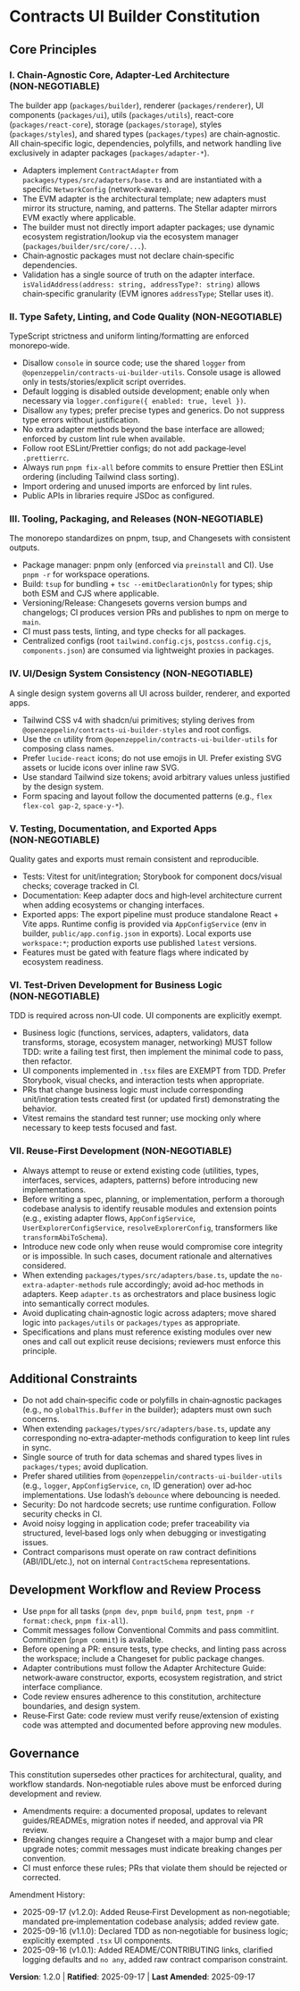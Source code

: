 # Contracts UI Builder Constitution

## Core Principles

### I. Chain‑Agnostic Core, Adapter‑Led Architecture (NON‑NEGOTIABLE)

The builder app (`packages/builder`), renderer (`packages/renderer`), UI components (`packages/ui`), utils (`packages/utils`), react-core (`packages/react-core`), storage (`packages/storage`), styles (`packages/styles`), and shared types (`packages/types`) are chain‑agnostic. All chain‑specific logic, dependencies, polyfills, and network handling live exclusively in adapter packages (`packages/adapter-*`).

- Adapters implement `ContractAdapter` from `packages/types/src/adapters/base.ts` and are instantiated with a specific `NetworkConfig` (network‑aware).
- The EVM adapter is the architectural template; new adapters must mirror its structure, naming, and patterns. The Stellar adapter mirrors EVM exactly where applicable.
- The builder must not directly import adapter packages; use dynamic ecosystem registration/lookup via the ecosystem manager (`packages/builder/src/core/...`).
- Chain‑agnostic packages must not declare chain‑specific dependencies.
- Validation has a single source of truth on the adapter interface. `isValidAddress(address: string, addressType?: string)` allows chain‑specific granularity (EVM ignores `addressType`; Stellar uses it).

### II. Type Safety, Linting, and Code Quality (NON‑NEGOTIABLE)

TypeScript strictness and uniform linting/formatting are enforced monorepo‑wide.

- Disallow `console` in source code; use the shared `logger` from `@openzeppelin/contracts-ui-builder-utils`. Console usage is allowed only in tests/stories/explicit script overrides.
- Default logging is disabled outside development; enable only when necessary via `logger.configure({ enabled: true, level })`.
- Disallow `any` types; prefer precise types and generics. Do not suppress type errors without justification.
- No extra adapter methods beyond the base interface are allowed; enforced by custom lint rule when available.
- Follow root ESLint/Prettier configs; do not add package‑level `.prettierrc`.
- Always run `pnpm fix-all` before commits to ensure Prettier then ESLint ordering (including Tailwind class sorting).
- Import ordering and unused imports are enforced by lint rules.
- Public APIs in libraries require JSDoc as configured.

### III. Tooling, Packaging, and Releases (NON‑NEGOTIABLE)

The monorepo standardizes on pnpm, tsup, and Changesets with consistent outputs.

- Package manager: pnpm only (enforced via `preinstall` and CI). Use `pnpm -r` for workspace operations.
- Build: `tsup` for bundling + `tsc --emitDeclarationOnly` for types; ship both ESM and CJS where applicable.
- Versioning/Release: Changesets governs version bumps and changelogs; CI produces version PRs and publishes to npm on merge to `main`.
- CI must pass tests, linting, and type checks for all packages.
- Centralized configs (root `tailwind.config.cjs`, `postcss.config.cjs`, `components.json`) are consumed via lightweight proxies in packages.

### IV. UI/Design System Consistency (NON‑NEGOTIABLE)

A single design system governs all UI across builder, renderer, and exported apps.

- Tailwind CSS v4 with shadcn/ui primitives; styling derives from `@openzeppelin/contracts-ui-builder-styles` and root configs.
- Use the `cn` utility from `@openzeppelin/contracts-ui-builder-utils` for composing class names.
- Prefer `lucide-react` icons; do not use emojis in UI. Prefer existing SVG assets or lucide icons over inline raw SVG.
- Use standard Tailwind size tokens; avoid arbitrary values unless justified by the design system.
- Form spacing and layout follow the documented patterns (e.g., `flex flex-col gap-2`, `space-y-*`).

### V. Testing, Documentation, and Exported Apps (NON‑NEGOTIABLE)

Quality gates and exports must remain consistent and reproducible.

- Tests: Vitest for unit/integration; Storybook for component docs/visual checks; coverage tracked in CI.
- Documentation: Keep adapter docs and high‑level architecture current when adding ecosystems or changing interfaces.
- Exported apps: The export pipeline must produce standalone React + Vite apps. Runtime config is provided via `AppConfigService` (env in builder, `public/app.config.json` in exports). Local exports use `workspace:*`; production exports use published `latest` versions.
- Features must be gated with feature flags where indicated by ecosystem readiness.

### VI. Test‑Driven Development for Business Logic (NON‑NEGOTIABLE)

TDD is required across non‑UI code. UI components are explicitly exempt.

- Business logic (functions, services, adapters, validators, data transforms, storage, ecosystem manager, networking) MUST follow TDD: write a failing test first, then implement the minimal code to pass, then refactor.
- UI components implemented in `.tsx` files are EXEMPT from TDD. Prefer Storybook, visual checks, and interaction tests when appropriate.
- PRs that change business logic must include corresponding unit/integration tests created first (or updated first) demonstrating the behavior.
- Vitest remains the standard test runner; use mocking only where necessary to keep tests focused and fast.

### VII. Reuse‑First Development (NON‑NEGOTIABLE)

- Always attempt to reuse or extend existing code (utilities, types, interfaces, services, adapters, patterns) before introducing new implementations.
- Before writing a spec, planning, or implementation, perform a thorough codebase analysis to identify reusable modules and extension points (e.g., existing adapter flows, `AppConfigService`, `UserExplorerConfigService`, `resolveExplorerConfig`, transformers like `transformAbiToSchema`).
- Introduce new code only when reuse would compromise core integrity or is impossible. In such cases, document rationale and alternatives considered.
- When extending `packages/types/src/adapters/base.ts`, update the `no-extra-adapter-methods` rule accordingly; avoid ad‑hoc methods in adapters. Keep `adapter.ts` as orchestrators and place business logic into semantically correct modules.
- Avoid duplicating chain‑agnostic logic across adapters; move shared logic into `packages/utils` or `packages/types` as appropriate.
- Specifications and plans must reference existing modules over new ones and call out explicit reuse decisions; reviewers must enforce this principle.

## Additional Constraints

- Do not add chain‑specific code or polyfills in chain‑agnostic packages (e.g., no `globalThis.Buffer` in the builder); adapters must own such concerns.
- When extending `packages/types/src/adapters/base.ts`, update any corresponding no‑extra‑adapter‑methods configuration to keep lint rules in sync.
- Single source of truth for data schemas and shared types lives in `packages/types`; avoid duplication.
- Prefer shared utilities from `@openzeppelin/contracts-ui-builder-utils` (e.g., `logger`, `AppConfigService`, `cn`, ID generation) over ad‑hoc implementations. Use lodash’s `debounce` where debouncing is needed.
- Security: Do not hardcode secrets; use runtime configuration. Follow security checks in CI.
- Avoid noisy logging in application code; prefer traceability via structured, level‑based logs only when debugging or investigating issues.
- Contract comparisons must operate on raw contract definitions (ABI/IDL/etc.), not on internal `ContractSchema` representations.

## Development Workflow and Review Process

- Use `pnpm` for all tasks (`pnpm dev`, `pnpm build`, `pnpm test`, `pnpm -r format:check`, `pnpm fix-all`).
- Commit messages follow Conventional Commits and pass commitlint. Commitizen (`pnpm commit`) is available.
- Before opening a PR: ensure tests, type checks, and linting pass across the workspace; include a Changeset for public package changes.
- Adapter contributions must follow the Adapter Architecture Guide: network‑aware constructor, exports, ecosystem registration, and strict interface compliance.
- Code review ensures adherence to this constitution, architecture boundaries, and design system.
- Reuse‑First Gate: code review must verify reuse/extension of existing code was attempted and documented before approving new modules.

## Governance

This constitution supersedes other practices for architectural, quality, and workflow standards. Non‑negotiable rules above must be enforced during development and review.

- Amendments require: a documented proposal, updates to relevant guides/READMEs, migration notes if needed, and approval via PR review.
- Breaking changes require a Changeset with a major bump and clear upgrade notes; commit messages must indicate breaking changes per convention.
- CI must enforce these rules; PRs that violate them should be rejected or corrected.

Amendment History:

- 2025-09-17 (v1.2.0): Added Reuse‑First Development as non‑negotiable; mandated pre‑implementation codebase analysis; added review gate.
- 2025-09-16 (v1.1.0): Declared TDD as non‑negotiable for business logic; explicitly exempted `.tsx` UI components.
- 2025-09-16 (v1.0.1): Added README/CONTRIBUTING links, clarified logging defaults and `no any`, added raw contract comparison constraint.

**Version**: 1.2.0 | **Ratified**: 2025-09-17 | **Last Amended**: 2025-09-17
